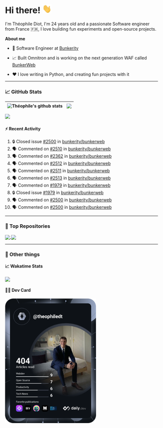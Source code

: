 # Hi there! <img src="./wave.gif" width="30px" height="30px" />

I'm Théophile Diot, I'm 24 years old and a passionate Software engineer from France 🇫🇷, I love building fun experiments and open-source projects.

**About me**

- 💼 Software Engineer at [Bunkerity](https://www.bunkerity.com/)

- 📈 Built Omnitron and is working on the next generation WAF called [BunkerWeb](https://www.bunkerweb.io)

- ❤️ I love writing in Python, and creating fun projects with it

---

### 📈 GitHub Stats

| <img align="center" src="https://github-readme-stats.vercel.app/api?username=TheophileDiot&show_icons=true&include_all_commits=true&theme=algolia&hide_border=true&rank_icon=github" alt="Théophile's github stats" /> | <img align="center" src="https://github-readme-stats.vercel.app/api/top-langs/?username=TheophileDiot&layout=compact&theme=algolia&hide_border=true" /> |
| ---------------------------------------------------------------------------------------------------------------------------------------------------------------------------------------------------------------------- | ------------------------------------------------------------------------------------------------------------------------------------------------------- |

![](https://github-readme-activity-graph.vercel.app/graph?username=TheophileDiot&theme=tokyo-night)

#### :zap: Recent Activity

<!--START_SECTION:activity-->
1. 🔒 Closed issue [#2500](https://github.com/bunkerity/bunkerweb/issues/2500) in [bunkerity/bunkerweb](https://github.com/bunkerity/bunkerweb)
2. 🗣 Commented on [#2510](https://github.com/bunkerity/bunkerweb/issues/2510#issuecomment-3078316722) in [bunkerity/bunkerweb](https://github.com/bunkerity/bunkerweb)
3. 🗣 Commented on [#2362](https://github.com/bunkerity/bunkerweb/issues/2362#issuecomment-3078287884) in [bunkerity/bunkerweb](https://github.com/bunkerity/bunkerweb)
4. 🗣 Commented on [#2512](https://github.com/bunkerity/bunkerweb/issues/2512#issuecomment-3078283325) in [bunkerity/bunkerweb](https://github.com/bunkerity/bunkerweb)
5. 🗣 Commented on [#2511](https://github.com/bunkerity/bunkerweb/issues/2511#issuecomment-3078270925) in [bunkerity/bunkerweb](https://github.com/bunkerity/bunkerweb)
6. 🗣 Commented on [#2513](https://github.com/bunkerity/bunkerweb/issues/2513#issuecomment-3078266311) in [bunkerity/bunkerweb](https://github.com/bunkerity/bunkerweb)
7. 🗣 Commented on [#1979](https://github.com/bunkerity/bunkerweb/issues/1979#issuecomment-3077980601) in [bunkerity/bunkerweb](https://github.com/bunkerity/bunkerweb)
8. 🔒 Closed issue [#1979](https://github.com/bunkerity/bunkerweb/issues/1979) in [bunkerity/bunkerweb](https://github.com/bunkerity/bunkerweb)
9. 🗣 Commented on [#2500](https://github.com/bunkerity/bunkerweb/issues/2500#issuecomment-3061353216) in [bunkerity/bunkerweb](https://github.com/bunkerity/bunkerweb)
10. 🗣 Commented on [#2500](https://github.com/bunkerity/bunkerweb/issues/2500#issuecomment-3061352089) in [bunkerity/bunkerweb](https://github.com/bunkerity/bunkerweb)
<!--END_SECTION:activity-->

---

### 🔧 Top Repositories

<a href="https://github.com/bunkerity/bunkerweb">
  <img align="center" src="https://github-readme-stats.vercel.app/api/pin/?username=Bunkerity&repo=bunkerweb&theme=algolia" />
</a>
<a href="https://github.com/TheophileDiot/Omnitron">
  <img align="center" src="https://github-readme-stats.vercel.app/api/pin/?username=TheophileDiot&repo=Omnitron&theme=algolia" />
</a>

---

### 🎉 Other things

#### 📈 Wakatime Stats

<a href="https://wakatime.com/@theophile_bunkerity">
  <img align="center" src="https://github-readme-stats.vercel.app/api/wakatime?username=3aa5ce41-c253-43d9-8441-a721e446a45f&layout=compact&theme=algolia" />
</a>

#### 👨‍💻 Dev Card

<a href="https://app.daily.dev/TheophileDt">
  <img src="./devcard.svg" width="300" alt="Théophile Diot's Dev Card"/>
</a>
